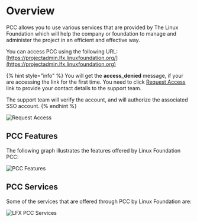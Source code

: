 # Overview

PCC allows you to use various services that are provided by The Linux Foundation which will help the company or foundation to manage and administer the project in an efficient and effective way.

You can access PCC using the following URL:\
[https://projectadmin.lfx.linuxfoundation.org/](https://projectadmin.lfx.linuxfoundation.org)

{% hint style="info" %}
You will get the **access\_denied** message, if your are accessing the link for the first time. You need to click [Request Access](https://jira.linuxfoundation.org/plugins/servlet/theme/portal/4/create/358) link to provide your contact details to the support team.

The support team will verify the account, and will authorize the associated SSO account.
{% endhint %}

![Request Access](https://files.gitbook.com/v0/b/gitbook-28427.appspot.com/o/assets%2F-MT\_pAMg4FUQlUpKbPvg%2F-MfmW1e2NDd\_S0oxsMZN%2F-MfmWy2wYQ61pnJNojf1%2FRequest%20Access.png?alt=media\&token=57b8470f-4905-4019-bf9a-c9bcd9798fd3)

## PCC Features

The following graph illustrates the features offered by Linux Foundation PCC:

![PCC Features](https://files.gitbook.com/v0/b/gitbook-28427.appspot.com/o/assets%2F-MT\_pAMg4FUQlUpKbPvg%2F-MfmX72-krTw9VGqSBxS%2F-MfmrOVxRr76IcxBHfFv%2FProject%20Control%20Center.png?alt=media\&token=8716b363-caa8-4c63-bf64-24f46c7c780e)

## PCC Services

Some of the services that are offered through PCC by Linux Foundation are:

![LFX PCC Services](https://files.gitbook.com/v0/b/gitbook-28427.appspot.com/o/assets%2F-MT\_pAMg4FUQlUpKbPvg%2F-MfmrV62vUo8Xwf7k-wx%2F-MfnMeFP-9JVkENwxma9%2FLF%20PCC%20Services.png?alt=media\&token=55ea44ef-3f68-490c-b212-f4ea07eea80a)
